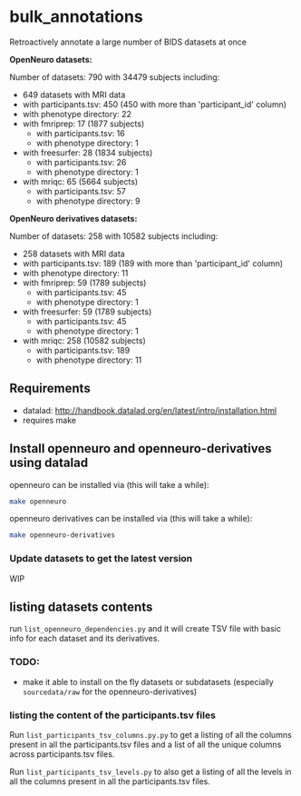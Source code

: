 # bulk_annotations

Retroactively annotate a large number of BIDS datasets at once

**OpenNeuro datasets:**

Number of datasets: 790 with 34479 subjects including:
- 649 datasets with MRI data
 - with participants.tsv: 450 (450 with more than 'participant_id' column)
 - with phenotype directory: 22
 - with fmriprep: 17 (1877 subjects)
   - with participants.tsv: 16
   - with phenotype directory: 1
 - with freesurfer: 28 (1834 subjects)
   - with participants.tsv: 26
   - with phenotype directory: 1
 - with mriqc: 65 (5664 subjects)
   - with participants.tsv: 57
   - with phenotype directory: 9


**OpenNeuro derivatives datasets:**

Number of datasets: 258 with 10582 subjects including:
- 258 datasets with MRI data
 - with participants.tsv: 189 (189 with more than 'participant_id' column)
 - with phenotype directory: 11
 - with fmriprep: 59 (1789 subjects)
   - with participants.tsv: 45
   - with phenotype directory: 1
 - with freesurfer: 59 (1789 subjects)
   - with participants.tsv: 45
   - with phenotype directory: 1
 - with mriqc: 258 (10582 subjects)
   - with participants.tsv: 189
   - with phenotype directory: 11

## Requirements

- datalad: http://handbook.datalad.org/en/latest/intro/installation.html
- requires make

## Install openneuro and openneuro-derivatives using datalad

openneuro can be installed via (this will take a while):

```bash
make openneuro
```

openneuro derivatives can be installed via (this will take a while):

```bash
make openneuro-derivatives
```

### Update datasets to get the latest version

WIP


## listing datasets contents

run `list_openneuro_dependencies.py`
and it will create TSV file with basic info for each dataset and its derivatives.


### TODO:

- make it able to install on the fly datasets or subdatasets
  (especially `sourcedata/raw` for the openneuro-derivatives)


### listing the content of the participants.tsv files

Run `list_participants_tsv_columns.py.py`
to get a listing of all the columns present in all the participants.tsv files
and a list of all the unique columns across participants.tsv files.

Run `list_participants_tsv_levels.py` to also get a listing of all the levels
in all the columns present in all the participants.tsv files.
